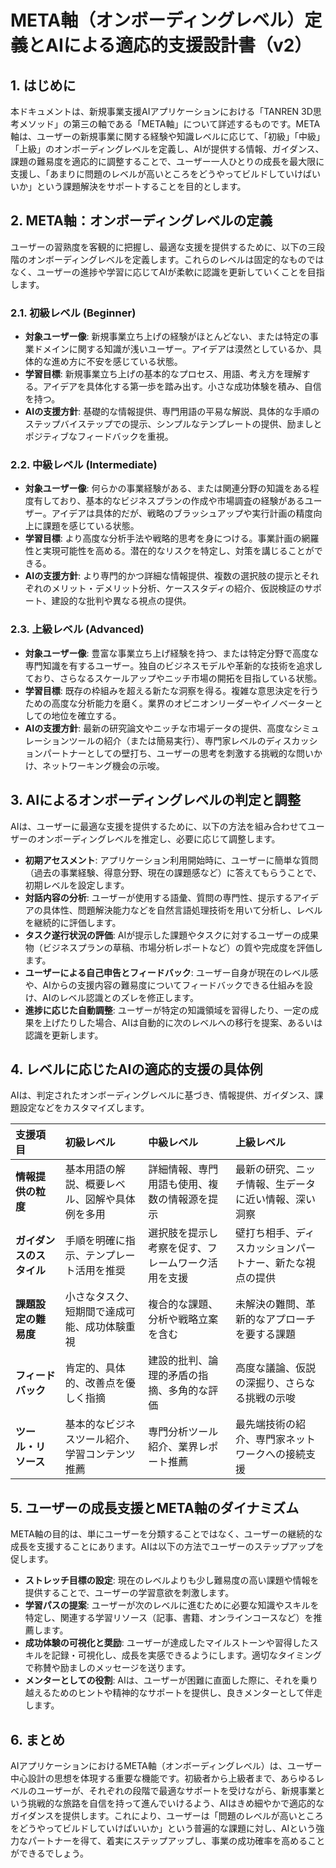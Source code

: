 # META軸（オンボーディングレベル）定義とAIによる適応的支援設計書（v2）

## 1. はじめに

本ドキュメントは、新規事業支援AIアプリケーションにおける「TANREN 3D思考メソッド」の第三の軸である「META軸」について詳述するものです。META軸は、ユーザーの新規事業に関する経験や知識レベルに応じて、「初級」「中級」「上級」のオンボーディングレベルを定義し、AIが提供する情報、ガイダンス、課題の難易度を適応的に調整することで、ユーザー一人ひとりの成長を最大限に支援し、「あまりに問題のレベルが高いところをどうやってビルドしていけばいいか」という課題解決をサポートすることを目的とします。

## 2. META軸：オンボーディングレベルの定義

ユーザーの習熟度を客観的に把握し、最適な支援を提供するために、以下の三段階のオンボーディングレベルを定義します。これらのレベルは固定的なものではなく、ユーザーの進捗や学習に応じてAIが柔軟に認識を更新していくことを目指します。

### 2.1. 初級レベル (Beginner)

*   **対象ユーザー像**: 新規事業立ち上げの経験がほとんどない、または特定の事業ドメインに関する知識が浅いユーザー。アイデアは漠然としているか、具体的な進め方に不安を感じている状態。
*   **学習目標**: 新規事業立ち上げの基本的なプロセス、用語、考え方を理解する。アイデアを具体化する第一歩を踏み出す。小さな成功体験を積み、自信を持つ。
*   **AIの支援方針**: 基礎的な情報提供、専門用語の平易な解説、具体的な手順のステップバイステップでの提示、シンプルなテンプレートの提供、励ましとポジティブなフィードバックを重視。

### 2.2. 中級レベル (Intermediate)

*   **対象ユーザー像**: 何らかの事業経験がある、または関連分野の知識をある程度有しており、基本的なビジネスプランの作成や市場調査の経験があるユーザー。アイデアは具体的だが、戦略のブラッシュアップや実行計画の精度向上に課題を感じている状態。
*   **学習目標**: より高度な分析手法や戦略的思考を身につける。事業計画の網羅性と実現可能性を高める。潜在的なリスクを特定し、対策を講じることができる。
*   **AIの支援方針**: より専門的かつ詳細な情報提供、複数の選択肢の提示とそれぞれのメリット・デメリット分析、ケーススタディの紹介、仮説検証のサポート、建設的な批判や異なる視点の提供。

### 2.3. 上級レベル (Advanced)

*   **対象ユーザー像**: 豊富な事業立ち上げ経験を持つ、または特定分野で高度な専門知識を有するユーザー。独自のビジネスモデルや革新的な技術を追求しており、さらなるスケールアップやニッチ市場の開拓を目指している状態。
*   **学習目標**: 既存の枠組みを超える新たな洞察を得る。複雑な意思決定を行うための高度な分析能力を磨く。業界のオピニオンリーダーやイノベーターとしての地位を確立する。
*   **AIの支援方針**: 最新の研究論文やニッチな市場データの提供、高度なシミュレーションツールの紹介（または簡易実行）、専門家レベルのディスカッションパートナーとしての壁打ち、ユーザーの思考を刺激する挑戦的な問いかけ、ネットワーキング機会の示唆。

## 3. AIによるオンボーディングレベルの判定と調整

AIは、ユーザーに最適な支援を提供するために、以下の方法を組み合わせてユーザーのオンボーディングレベルを推定し、必要に応じて調整します。

*   **初期アセスメント**: アプリケーション利用開始時に、ユーザーに簡単な質問（過去の事業経験、得意分野、現在の課題感など）に答えてもらうことで、初期レベルを設定します。
*   **対話内容の分析**: ユーザーが使用する語彙、質問の専門性、提示するアイデアの具体性、問題解決能力などを自然言語処理技術を用いて分析し、レベルを継続的に評価します。
*   **タスク遂行状況の評価**: AIが提示した課題やタスクに対するユーザーの成果物（ビジネスプランの草稿、市場分析レポートなど）の質や完成度を評価します。
*   **ユーザーによる自己申告とフィードバック**: ユーザー自身が現在のレベル感や、AIからの支援内容の難易度についてフィードバックできる仕組みを設け、AIのレベル認識とのズレを修正します。
*   **進捗に応じた自動調整**: ユーザーが特定の知識領域を習得したり、一定の成果を上げたりした場合、AIは自動的に次のレベルへの移行を提案、あるいは認識を更新します。

## 4. レベルに応じたAIの適応的支援の具体例

AIは、判定されたオンボーディングレベルに基づき、情報提供、ガイダンス、課題設定などをカスタマイズします。

| 支援項目             | 初級レベル                                   | 中級レベル                                       | 上級レベル                                           |
| :------------------- | :------------------------------------------- | :----------------------------------------------- | :--------------------------------------------------- |
| **情報提供の粒度**   | 基本用語の解説、概要レベル、図解や具体例を多用 | 詳細情報、専門用語も使用、複数の情報源を提示       | 最新の研究、ニッチ情報、生データに近い情報、深い洞察   |
| **ガイダンスのスタイル** | 手順を明確に指示、テンプレート活用を推奨     | 選択肢を提示し考察を促す、フレームワーク活用を支援 | 壁打ち相手、ディスカッションパートナー、新たな視点の提供 |
| **課題設定の難易度** | 小さなタスク、短期間で達成可能、成功体験重視 | 複合的な課題、分析や戦略立案を含む               | 未解決の難問、革新的なアプローチを要する課題         |
| **フィードバック**     | 肯定的、具体的、改善点を優しく指摘           | 建設的批判、論理的矛盾の指摘、多角的な評価         | 高度な議論、仮説の深掘り、さらなる挑戦の示唆         |
| **ツール・リソース** | 基本的なビジネスツール紹介、学習コンテンツ推薦 | 専門分析ツール紹介、業界レポート推薦             | 最先端技術の紹介、専門家ネットワークへの接続支援     |

## 5. ユーザーの成長支援とMETA軸のダイナミズム

META軸の目的は、単にユーザーを分類することではなく、ユーザーの継続的な成長を支援することにあります。AIは以下の方法でユーザーのステップアップを促します。

*   **ストレッチ目標の設定**: 現在のレベルよりも少し難易度の高い課題や情報を提供することで、ユーザーの学習意欲を刺激します。
*   **学習パスの提案**: ユーザーが次のレベルに進むために必要な知識やスキルを特定し、関連する学習リソース（記事、書籍、オンラインコースなど）を推薦します。
*   **成功体験の可視化と奨励**: ユーザーが達成したマイルストーンや習得したスキルを記録・可視化し、成長を実感できるようにします。適切なタイミングで称賛や励ましのメッセージを送ります。
*   **メンターとしての役割**: AIは、ユーザーが困難に直面した際に、それを乗り越えるためのヒントや精神的なサポートを提供し、良きメンターとして伴走します。

## 6. まとめ

AIアプリケーションにおけるMETA軸（オンボーディングレベル）は、ユーザー中心設計の思想を体現する重要な機能です。初級者から上級者まで、あらゆるレベルのユーザーが、それぞれの段階で最適なサポートを受けながら、新規事業という挑戦的な旅路を自信を持って進んでいけるよう、AIはきめ細やかで適応的なガイダンスを提供します。これにより、ユーザーは「問題のレベルが高いところをどうやってビルドしていけばいいか」という普遍的な課題に対し、AIという強力なパートナーを得て、着実にステップアップし、事業の成功確率を高めることができるでしょう。

